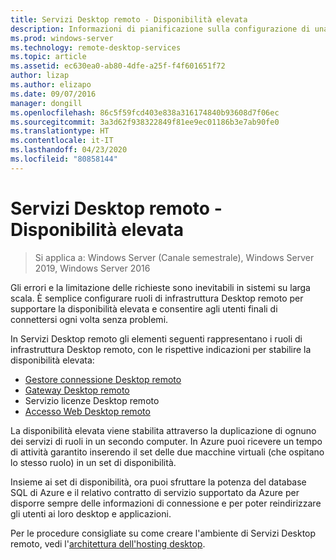 ```yaml
---
title: Servizi Desktop remoto - Disponibilità elevata
description: Informazioni di pianificazione sulla configurazione di una distribuzione di Servizi Desktop remoto a disponibilità elevata.
ms.prod: windows-server
ms.technology: remote-desktop-services
ms.topic: article
ms.assetid: ec630ea0-ab80-4dfe-a25f-f4f601651f72
author: lizap
ms.author: elizapo
ms.date: 09/07/2016
manager: dongill
ms.openlocfilehash: 86c5f59fcd403e838a316174840b93608d7f06ec
ms.sourcegitcommit: 3a3d62f938322849f81ee9ec01186b3e7ab90fe0
ms.translationtype: HT
ms.contentlocale: it-IT
ms.lasthandoff: 04/23/2020
ms.locfileid: "80858144"
---
```

# <a name="remote-desktop-services---high-availability"></a>Servizi Desktop remoto - Disponibilità elevata

>Si applica a: Windows Server (Canale semestrale), Windows Server 2019, Windows Server 2016

Gli errori e la limitazione delle richieste sono inevitabili in sistemi su larga scala. È semplice configurare ruoli di infrastruttura Desktop remoto per supportare la disponibilità elevata e consentire agli utenti finali di connettersi ogni volta senza problemi.

In Servizi Desktop remoto gli elementi seguenti rappresentano i ruoli di infrastruttura Desktop remoto, con le rispettive indicazioni per stabilire la disponibilità elevata:
- [Gestore connessione Desktop remoto](Deploy-a-Remote-Desktop-Connection-Broker-cluster.md)
- [Gateway Desktop remoto](Deploy-a-RD-Web-Access-and-Gateway-farm.md)
- Servizio licenze Desktop remoto
- [Accesso Web Desktop remoto](Deploy-a-RD-Web-Access-and-Gateway-farm.md)

La disponibilità elevata viene stabilita attraverso la duplicazione di ognuno dei servizi di ruoli in un secondo computer. In Azure puoi ricevere un tempo di attività garantito inserendo il set delle due macchine virtuali (che ospitano lo stesso ruolo) in un set di disponibilità.

Insieme ai set di disponibilità, ora puoi sfruttare la potenza del database SQL di Azure e il relativo contratto di servizio supportato da Azure per disporre sempre delle informazioni di connessione e per poter reindirizzare gli utenti ai loro desktop e applicazioni.

Per le procedure consigliate su come creare l'ambiente di Servizi Desktop remoto, vedi l'[architettura dell'hosting desktop](desktop-hosting-reference-architecture.md).